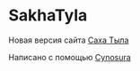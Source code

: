 # SakhaTyla

Новая версия сайта [Саха Тыла](https://sakhatyla.ru)

Написано с помощью [Cynosura](https://github.com/CynosuraPlatform/Cynosura.Studio)
